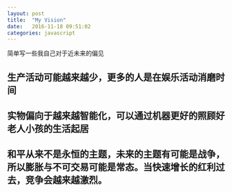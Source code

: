 ```yaml
---
layout: post
title:  "My Vision"
date:   2016-11-18 09:51:02
categories: javascript
---
```



简单写一些我自己对于近未来的偏见

## 生产活动可能越来越少，更多的人是在娱乐活动消磨时间

## 实物偏向于越来越智能化，可以通过机器更好的照顾好老人小孩的生活起居

## 和平从来不是永恒的主题，未来的主题有可能是战争，所以膨胀与不可交易可能是常态。当快速增长的红利过去，竞争会越来越激烈。
